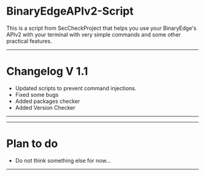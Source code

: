 # BinaryEdgeAPIv2-Script

This is a script from SecCheckProject that helps you use your BinaryEdge's APIv2 with your terminal with very simple commands and some other practical features.

------------------------------------------------
# Changelog V 1.1
- Updated scripts to prevent command injections.
- Fixed some bugs
- Added packages checker
- Added Version Checker
------------------------------------------------

------------------------------------------------
# Plan to do
- Do not think something else for now...
------------------------------------------------
